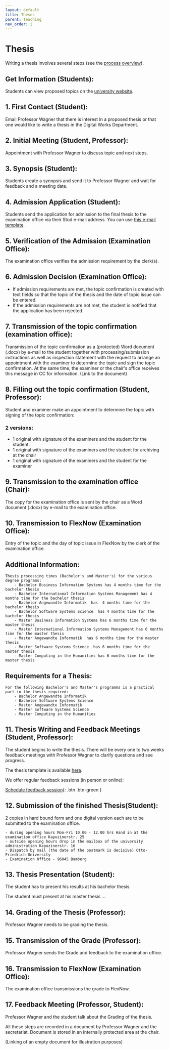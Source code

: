 ```yaml
---
layout: default
title: Theses
parent: Teaching
nav_order: 2
---
```


# Thesis

Writing a thesis involves several steps (see the [process overview](theses_process.html)).

## Get Information (Students):
Students can view proposed topics on the [university website](https://www.uni-bamberg.de/digital-work/studium/abschlussarbeiten/).

## 1. First Contact (Student):
Email Professor Wagner that there is interest in a proposed thesis or that one would like to write a thesis in the Digital Works Department.

## 2. Initial Meeting (Student, Professor):
Appointment with Professor Wagner to discuss topic and next steps.

## 3. Synopsis (Student):
Students create a synopsis and send it to Professor Wagner and wait for feedback and a meeting date.

## 4. Admission Application (Student):
Students send the application for admission to the final thesis to the examination office via their Stud e-mail address. You can use [this e-mail template](theses_admission_mail.html).

## 5. Verification of the Admission (Examination Office):
The examination office verifies the admission requirement by the clerk(s).

## 6. Admission Decision (Examination Office):
- If admission requirements are met, the topic confirmation is created with text fields so that the topic of the thesis and the date of topic issue can be entered.
- If the admission requirements are not met, the student is notified that the application has been rejected.

## 7. Transmission of the topic confirmation (examination office):
Transmission of the topic confirmation as a (protected) Word document (.docx) by e-mail to the student together with processing/submission instructions as well as inspection statement with the request to arrange an appointment with the examiner to determine the topic and sign the topic confirmation. At the same time, the examiner or the chair's office receives this message in CC for information.
(Link to the document)

## 8. Filling out the topic confirmation (Student, Professor):
Student and examiner make an appointment to determine the topic with signing of the topic confirmation:

### 2 versions: 
- 1 original with signature of the examiners and the student for the student.
- 1 original with signature of the examiners and the student for archiving at the chair
- 1 original with signature of the examiners and the student for the examiner

## 9. Transmission to the examination office (Chair):
The copy for the examination office is sent by the chair as a Word document (.docx) by e-mail to the examination office.

## 10. Transmission to FlexNow (Examination Office):
Entry of the topic and the day of topic issue in FlexNow by the clerk of the examination office.

## Additional Information:
    Thesis processing times (Bachelor's and Master's) for the various degree programs:
        - Bachelor Business Information Systems has 4 months time for the bachelor thesis
        - Bachelor International Information Systems Management has 4 months time for the bachelor thesis
        - Bachelor Angewandte Informatik  has  4 months time for the bachelor thesis
        - Bachelor Software Systems Science  has 4 months time for the bachelor thesis
        - Master Business Information Systems has 6 months time for the master thesis
        - Master International Information Systems Management has 6 months time for the master thesis
        - Master Angewandte Informatik  has 6 months time for the master thesis
        - Master Software Systems Science  has 6 months time for the master thesis
        - Master Computing in the Humanities has 6 months time for the master thesis
        
## Requirements for a Thesis:
    For the following Bachelor's and Master's programms is a practical part in the thesis required:
        - Bachelor Angewandte Informatik
        - Bachelor Software Systems Science
        - Master Angewandte Informatik
        - Master Software Systems Science
        - Master Computing in the Humanities

## 11. Thesis Writing and Feedback Meetings (Student, Professor):
The student begins to write the thesis.
    There will be every one to two weeks feedback meetings with Professor Wagner to clarify questions and see progress.

The thesis template is available [here](https://github.com/digital-work-lab/thesis-template).

We offer regular feedback sessions (in person or online):

[Schedule feedback session](https://calendly.com/gerit-wagner/30min){: .btn .btn-green }

## 12. Submission of the finished Thesis(Student):
2 copies in hard bound form and one digital version each are to be submitted to the examination office.
    
    - during opening hours Mon-Fri 10.00 - 12.00 hrs Hand in at the examination office Kapuzinerstr. 25
    - outside opening hours drop in the mailbox of the university administration Kapuzinerstr. 16
    - Dispatch by mail (the date of the postmark is decisive) Otto-Friedrich-University 
    - Examination Office - 96045 Bamberg

## 13. Thesis Presentation (Student):
The student has to present his results at his bachelor thesis.

The student must present at his master thesis ...

## 14. Grading of the Thesis (Professor):
Professor Wagner needs to be grading the thesis.

## 15. Transmission of the Grade (Professor):
Professor Wagner sends the Grade and feedback to the examination office.

## 16. Transmission to FlexNow (Examination Office):
The examination office transmissions the grade to FlexNow.

## 17. Feedback Meeting (Professor, Student):
Professor Wagner and the student talk about the Grading of the thesis.

All these steps are recorded in a document by Professor Wagner and the secretariat.  Document is stored in an internally protected area at the chair.

(Linking of an empty document for illustration purposes)
